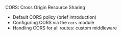 CORS: Cross Origin Resource Sharing
- Default CORS policy (brief introduction)
- Configuring CORS via the `cors` module
- Handling CORS for all routes: custom middleware

